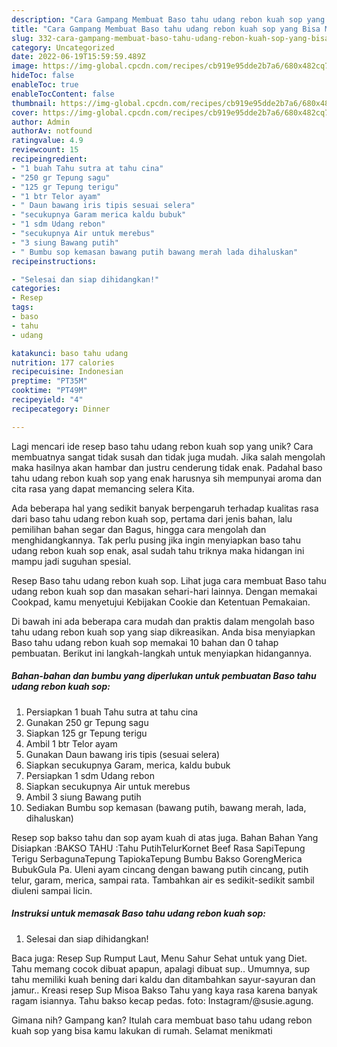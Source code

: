 ```yaml
---
description: "Cara Gampang Membuat Baso tahu udang rebon kuah sop yang Bisa Manjain Lidah"
title: "Cara Gampang Membuat Baso tahu udang rebon kuah sop yang Bisa Manjain Lidah"
slug: 332-cara-gampang-membuat-baso-tahu-udang-rebon-kuah-sop-yang-bisa-manjain-lidah
category: Uncategorized
date: 2022-06-19T15:59:59.489Z
image: https://img-global.cpcdn.com/recipes/cb919e95dde2b7a6/680x482cq70/baso-tahu-udang-rebon-kuah-sop-foto-resep-utama.jpg
hideToc: false
enableToc: true
enableTocContent: false
thumbnail: https://img-global.cpcdn.com/recipes/cb919e95dde2b7a6/680x482cq70/baso-tahu-udang-rebon-kuah-sop-foto-resep-utama.jpg
cover: https://img-global.cpcdn.com/recipes/cb919e95dde2b7a6/680x482cq70/baso-tahu-udang-rebon-kuah-sop-foto-resep-utama.jpg
author: Admin
authorAv: notfound
ratingvalue: 4.9
reviewcount: 15
recipeingredient:
- "1 buah Tahu sutra at tahu cina"
- "250 gr Tepung sagu"
- "125 gr Tepung terigu"
- "1 btr Telor ayam"
- " Daun bawang iris tipis sesuai selera"
- "secukupnya Garam merica kaldu bubuk"
- "1 sdm Udang rebon"
- "secukupnya Air untuk merebus"
- "3 siung Bawang putih"
- " Bumbu sop kemasan bawang putih bawang merah lada dihaluskan"
recipeinstructions:

- "Selesai dan siap dihidangkan!"
categories:
- Resep
tags:
- baso
- tahu
- udang

katakunci: baso tahu udang 
nutrition: 177 calories
recipecuisine: Indonesian
preptime: "PT35M"
cooktime: "PT49M"
recipeyield: "4"
recipecategory: Dinner

---
```





Lagi mencari ide resep baso tahu udang rebon kuah sop yang unik? Cara membuatnya sangat tidak susah dan tidak juga mudah. Jika salah mengolah maka hasilnya akan hambar dan justru cenderung tidak enak. Padahal baso tahu udang rebon kuah sop yang enak harusnya sih mempunyai aroma dan cita rasa yang dapat memancing selera Kita.





Ada beberapa hal yang sedikit banyak berpengaruh terhadap kualitas rasa dari baso tahu udang rebon kuah sop, pertama dari jenis bahan, lalu pemilihan bahan segar dan Bagus, hingga cara mengolah dan menghidangkannya. Tak perlu pusing jika ingin menyiapkan baso tahu udang rebon kuah sop enak,      asal sudah tahu triknya maka hidangan ini mampu jadi suguhan spesial.














Resep Baso tahu udang rebon kuah sop. Lihat juga cara membuat Baso tahu udang rebon kuah sop dan masakan sehari-hari lainnya. Dengan memakai Cookpad, kamu menyetujui Kebijakan Cookie dan Ketentuan Pemakaian.






Di bawah ini ada beberapa cara mudah dan praktis dalam mengolah baso tahu udang rebon kuah sop yang siap dikreasikan. Anda bisa menyiapkan Baso tahu udang rebon kuah sop memakai 10 bahan dan 0 tahap pembuatan. Berikut ini langkah-langkah untuk menyiapkan hidangannya.

<!--inarticleads1-->

##### Bahan-bahan dan bumbu yang diperlukan untuk pembuatan Baso tahu udang rebon kuah sop:

1. Persiapkan 1 buah Tahu sutra at tahu cina
1. Gunakan 250 gr Tepung sagu
1. Siapkan 125 gr Tepung terigu
1. Ambil 1 btr Telor ayam
1. Gunakan  Daun bawang iris tipis (sesuai selera)
1. Siapkan secukupnya Garam, merica, kaldu bubuk
1. Persiapkan 1 sdm Udang rebon
1. Siapkan secukupnya Air untuk merebus
1. Ambil 3 siung Bawang putih
1. Sediakan  Bumbu sop kemasan (bawang putih, bawang merah, lada, dihaluskan)


Resep sop bakso tahu dan sop ayam kuah di atas juga. Bahan Bahan Yang Disiapkan :BAKSO TAHU :Tahu PutihTelurKornet Beef Rasa SapiTepung Terigu SerbagunaTepung TapiokaTepung Bumbu Bakso GorengMerica BubukGula Pa. Uleni ayam cincang dengan bawang putih cincang, putih telur, garam, merica, sampai rata. Tambahkan air es sedikit-sedikit sambil diuleni sampai licin. 

<!--inarticleads2-->

##### Instruksi untuk memasak Baso tahu udang rebon kuah sop:


1. Selesai dan siap dihidangkan!

Baca juga: Resep Sup Rumput Laut, Menu Sahur Sehat untuk yang Diet. Tahu memang cocok dibuat apapun, apalagi dibuat sup.. Umumnya, sup tahu memiliki kuah bening dari kaldu dan ditambahkan sayur-sayuran dan jamur.. Kreasi resep Sup Misoa Bakso Tahu yang kaya rasa karena banyak ragam isiannya. Tahu bakso kecap pedas. foto: Instagram/@susie.agung. 

Gimana nih? Gampang kan? Itulah cara membuat baso tahu udang rebon kuah sop yang bisa kamu lakukan di rumah. Selamat menikmati
